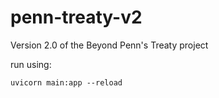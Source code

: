 # penn-treaty-v2
Version 2.0 of the Beyond Penn's Treaty project

run using:

`uvicorn main:app --reload`
